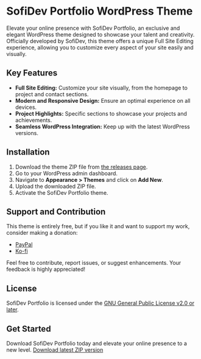 # SofiDev Portfolio WordPress Theme



Elevate your online presence with SofiDev Portfolio, an exclusive and elegant WordPress theme designed to showcase your talent and creativity. Officially developed by SofiDev, this theme offers a unique Full Site Editing experience, allowing you to customize every aspect of your site easily and visually.

## Key Features

- **Full Site Editing:** Customize your site visually, from the homepage to project and contact sections.
- **Modern and Responsive Design:** Ensure an optimal experience on all devices.
- **Project Highlights:** Specific sections to showcase your projects and achievements.
- **Seamless WordPress Integration:** Keep up with the latest WordPress versions.

## Installation

1. Download the theme ZIP file from [the releases page](link_to_releases).
2. Go to your WordPress admin dashboard.
3. Navigate to **Appearance > Themes** and click on **Add New**.
4. Upload the downloaded ZIP file.
5. Activate the SofiDev Portfolio theme.

## Support and Contribution

This theme is entirely free, but if you like it and want to support my work, consider making a donation:

- [PayPal](https://paypal.me/ansof89?country.x=MX&locale.x=es_XC)
- [Ko-fi](https://ko-fi.com/sofidev)

Feel free to contribute, report issues, or suggest enhancements. Your feedback is highly appreciated!

## License

SofiDev Portfolio is licensed under the [GNU General Public License v2.0 or later](https://www.gnu.org/licenses/gpl-2.0.html).

## Get Started

Download SofiDev Portfolio today and elevate your online presence to a new level.
[Download latest ZIP version](https://github.com/SofiDevO/sofidev-theme-WP/.zip)

<!-- [Demo Link](https://example.com/fabled-sunset) | [SofiDev's Website](https://itssofi.dev/) -->
